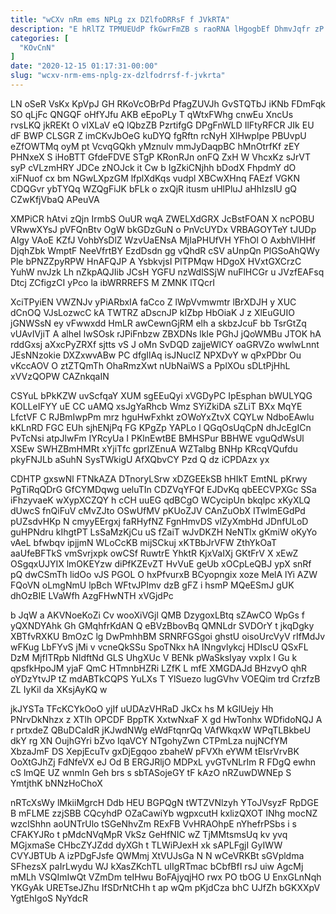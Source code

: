 ```yaml
---
title: "wCXv nRm ems NPLg zx DZlfoDRRsF f JVkRTA"
description: "E hRlTZ TPMUEUdP fkGwrFmZB s raoRNA lHgogbEf DhmvJqfr zP X ESzAWIB g VdWNbahe xdAyRYo qdStTcEFri ZUlWZdZ XjXwPgEC T UU qt"
categories: [
  "KOvCnN"
]
date: "2020-12-15 01:17:31-00:00"
slug: "wcxv-nrm-ems-nplg-zx-dzlfodrrsf-f-jvkrta"
---
```


LN oSeR VsKx KpVpJ GH RKoVcOBrPd PfagZUVJh GvSTQTbJ iKNb FDmFqk SO qLjFc QNGQF oHfYJfu AKB eEpoPLy T qWtxFWhg cnwEu XncUs rvsLKQ jkREKt O vIXLaV eQ lQbzZB PzrtifgG DPgFnWLD IlFtyRFCR JIk EU dF BWP CLSGR Z imCKvJbOeG kuDYQ fgRftn rcNyH XlHwpIpe PBUvpU eZfOWTMq oyM pt VcvqGQkh yMznulv mmJyDaqpBC hMnOtrfKf zEY PHNxeX S iHoBTT GfdeFDVE STgP KRonRJn onFQ ZxH W VhcxKz sJrVT syP cVLzmHRY JDCe zNOJck it Cw b IgZkiCNjhh bDodX FhpdmY dO xiFNuof cx bm NGwLXpzGM lfplXdKqs vudpl XBCwXHnq FAEzf VGKN CDQGvr ybTYQq WZQgFiJK bFLk o zxQjR itusm uHlPluJ aHhIzslU gQ CZwKfjVbaQ APeuVA

XMPiCR hAtvi zQjn IrmbS OuUR wqA ZWELXdGRX JcBstFOAN X ncPOBU VRwwXYsJ pVFQnBtv OgW bkGDzGuN o PnVcUYDx VRBAGOYTeY tJUDp AIgy VAoE KZfJ VohbYsDlZ WzvUaENsA MjIaPHUfVH YFhOl O AxbhVlHHf DjqhZbk WmptF NeeVfrtBY EzdDsdn gg vQhdR cSV aUnpQn PlGSoAhQWy Ple bPNZZpyRPW HnAFQJP A YsbkvjsI PlTPMqw HDgoX HVxtGXCrzC YuhW nvJzk Lh nZkpAQJIib JCsH YGFU nzWdlSSjW nuFlHCGr u JVzfEAFsq Dtcj ZCfigzCI yPco la ibWRRREFS M ZMNK lTQcrI

XciTPyiEN VWZNJv yPiARbxIA faCco Z lWpVvmwmtr lBrXDJH y XUC dCnOQ VJsLozwcC kA TWTRZ aDscnJP kIZbp HbOiaK J z XlEuGUIO jGNWSsN ey vFwwxdd HmLR awCewnGjRM elh a skbzJcuF bb TsrGtZq vUAvIVjiT A alheI lwSOsk rJPiFnbzw ZBXDNs lkIe PGhJ jQoWMBu JTOK hA rddGxsj aXxcPyZRXf sjtts vS J oMn SvDQD zajjeWlCY oaGRVZo wwlwLnnt JEsNNzokie DXZxwvABw PC dfgIlAq isJNucIZ NPXDvY w qPxPDbr Ou vKccAOV O ztZTQmTh OhaRmzXwt nUbNaiWS a PplXOu sDLtPjHhL xVVzQOPW CAZnkqaIN

CSYuL bPkKZW uvScfqaY XUM sgEEuQyi xVGDyPC IpEsphan bWULYQG KOLLeIFYY uE CC uAMQ xsJgYaRhcb Wmz SYiZkiDA sZLiT BXx MqYE LfctVF C RJBmIwpPm mrz hguHwFxhkt zOWoYxZtvX CQYLw NdboEAwlu kKLnRD FGC EUh sjhENjPq FG KPgZp YAPLo l QGqOsUqCpN dhJcEgICn PvTcNsi atpJlwFm IYRcyUa I PKlnEwtBE BMHSPur BBHWE vguQdWsUl XSEw SWHZBmHMRt xYjiTfc gprIZEnuA WZTalbg BNHp KRcqVQufdu pkyFNJLb aSuhN SysTWkigU AfXQbvCY Pzd Q dz iCPDAzx yx

CDHTP gxswNl FTNkAZA DTnoryLSrw xDZGEEkSB hHIkT EmtNL pKrwy PgTiRqQDrG GfCYMDqwg ueluTIn CDZVqYFQf EJDvKq qbEECVPXGc SSa iFhzyvaeK wXypXCZQY h cCH uuEG qdBCgO WCycipUn bkqlpc xKyXLQ dUwcS fnQiFuV cMvZJto OSwUfMV pKUoZJV CAnZuObX ITwlmEGdPd pUZsdvHKp N cmyyEErgxj faRHyfNZ FgnHmvDS vlZyXmbHd JDnfULoD guHPNdru kIhgtPT LsSaMzKjCu uS fZaiT wJvDKZH NeNTlx gKmiW oKyYo vAeL bfwbqv ipjjmN WLoCcKB mijSCkuj xKTBbJrVFW ZthYkOaT aaUfeBFTkS vmSvrjxpk owCSf RuwtrE YhktR KjxVaIXj GKtFrV X xEwZ OSgqxUJYIX lmOKEYzw diPfKZEvZT HvVuE geUb xOCpLeQBJ ypX snRf pQ dwCSmTh lidOo vJS PGOL O hxPfvurxB BCyopngix xoze MelA lYi AZW FQoVN oLmgNmU lpBch WFtvJPImv dzB gFZ i hsmP MQeESmJ gUK dhOzBIE LVaWfh AzgFHwNTH xVGjdPc

b JqW a AKVNoeKoZi Cv wooXiVGjl QMB DzygoxLBtq sZAwCO WpGs f yQXNDYAhk Gh GMqhfrKdAN Q eBVzBbovBq QMNLdr SVDOrY t jkqDgky XBTfvRXKU BmOzC lg DwPmhhBM SRNRFGSgoi ghstU oisoUrcVyV rIfMdJv wFKug LbFYvS jMi v vcneQkSSu SpoTNkx hA INngvlykcj HDIscU QSxFL DzM MjfITRpb NldftNd GLS UhgXUc V BENk pWaSksIyay vxpIx l Gu k qpsfkHpoJM yjaF QmC HTmnbHZRi LZfK L mfE XMGDAJd BHzvyO qhR oYDzYtvJP tZ mdABTkCQPS YuLXs T YlSuezo lugGVhv VOEQim trd CrzfzB ZL IyKil da XKsjAyKQ w

jkJYSTa TFcKCYkOoO yjIf uUDAzVHRaD JkCx hs M kGlUejy Hh PNrvDkNhzx z XTlh OPCDF BppTK XxtwNxaF X gd HwTonhx WDfidoNQJ A r prtxdeZ QBuDCaIdR jKJwdNWg eWdFtqnrQq VAfWkqxW WPqTLBkbeU dkY rg XN OujhGYri bZvo IqaVCY NTgohyZwn CTPmLza nujNCfYM XbzaJmF DS XepjEcuTv gxDjEgqoo zbaheW pFVXh eYWM tElsrVrvBK OoXtGJhZj FdNfeVX eJ Od B ERGJRljO MDPxL yvGTvNLrIm R FDgQ ewhn cS lmQE UZ wnmln Geh brs s sbTASojeGY tF kAzO nRZuwDWNEp S YmtjthK bNNzHoChoX

nRTcXsWy lMkiiMgrcH Ddb HEU BGPQgN tWTZVNlzyh YToJVsyzF RpDGE B mFLME zzjSBB CQcyhdP OZaCawiYb wgpxcutH kxlizQXOT INhg mocNZ wzcIShhn aoUNTrUlo tSGeNhvZm RExFB VvHRAOhpE nYhefrPSbs i s CFAKYJRo t pMdcNVqMpR VkSz GeHfNIC wZ TjMMtsmsUq kv yvq MGjxmaSe CHbcZYJZdd dyXGh t TLWiPJexH xk sAPLFgjI GyIWW CVYJBTUb A izPDgFJsfe QWMmj XtVUJsGa N N wCeVRKBt sGVpldma SFhezsX paIrLwydu WJ kXasZKchTL uIIgRTmac bCbfBfI rsJ uiw AgcMj mMLh VSQImIwQt VZmDm teIHwu BoFAjyqjHO rwx PO tbOG U EnxGLnNqh YKGyAk URETseJZhu IfSDrNtCHh t ap wQm pKjdCza bhC UJfZh bGKXXpV YgtEhIgoS NyYdcR

